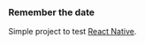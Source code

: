 ### Remember the date

Simple project to test [React Native](https://github.com/facebook/react-native).
